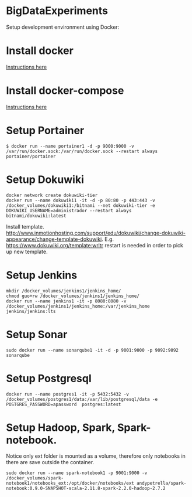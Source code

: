 # BigDataExperiments

Setup development environment using Docker:

# Install docker
[Instructions here](https://docs.docker.com/engine/installation/linux/docker-ce/ubuntu/#install-using-the-repository)

# Install docker-compose
[Instructions here](https://docs.docker.com/compose/install)

# Setup Portainer
```
$ docker run --name portainer1 -d -p 9000:9000 -v /var/run/docker.sock:/var/run/docker.sock --restart always portainer/portainer
```

# Setup Dokuwiki
```
docker network create dokuwiki-tier
docker run --name dokuwiki1 -it -d -p 80:80 -p 443:443 -v /docker_volumes/dokuwiki1:/bitnami --net dokuwiki-tier -e DOKUWIKI_USERNAME=administrador --restart always bitnami/dokuwiki:latest
```
Install template. http://www.inmotionhosting.com/support/edu/dokuwiki/change-dokuwiki-appearance/change-template-dokuwiki. E.g. https://www.dokuwiki.org/template:writr restart is needed in order to pick up new template.

# Setup Jenkins
```
mkdir /docker_volumes/jenkins1/jenkins_home/
chmod guo+rw /docker_volumes/jenkins1/jenkins_home/
docker run --name jenkins1 -it -p 8080:8080 -v /docker_volumes/jenkins1/jenkins_home:/var/jenkins_home jenkins/jenkins:lts
```

# Setup Sonar
```
sudo docker run --name sonarqube1 -it -d -p 9001:9000 -p 9092:9092 sonarqube
```

# Setup Postgresql
```
docker run --name postgres1 -it -p 5432:5432 -v /docker_volumes/postgres1/data:/var/lib/postgresql/data -e POSTGRES_PASSWORD=apassword  postgres:latest
```

# Setup Hadoop, Spark, Spark-notebook.
Notice only ext folder is mounted as a volume, therefore only notebooks in there are save outside the container.
```
sudo docker run --name spark-notebook1 -p 9001:9000 -v /docker_volumes/spark-notebook1/notebooks_ext:/opt/docker/notebooks/ext andypetrella/spark-notebook:0.9.0-SNAPSHOT-scala-2.11.8-spark-2.2.0-hadoop-2.7.2
```
